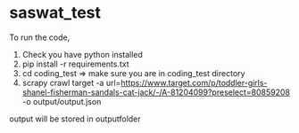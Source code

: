 # saswat_test
To run the code,
1. Check you have python installed
2. pip install -r requirements.txt
3. cd coding_test => make sure you are in coding_test directory
4. scrapy crawl target -a url=https://www.target.com/p/toddler-girls-shanel-fisherman-sandals-cat-jack/-/A-81204099?preselect=80859208 -o output/output.json

output will be stored in outputfolder